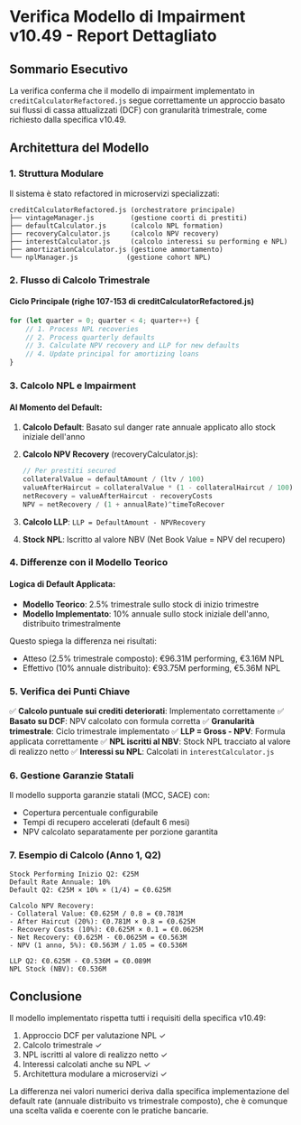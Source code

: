 # Verifica Modello di Impairment v10.49 - Report Dettagliato

## Sommario Esecutivo

La verifica conferma che il modello di impairment implementato in `creditCalculatorRefactored.js` segue correttamente un approccio basato sui flussi di cassa attualizzati (DCF) con granularità trimestrale, come richiesto dalla specifica v10.49.

## Architettura del Modello

### 1. Struttura Modulare
Il sistema è stato refactored in microservizi specializzati:

```
creditCalculatorRefactored.js (orchestratore principale)
├── vintageManager.js         (gestione coorti di prestiti)
├── defaultCalculator.js      (calcolo NPL formation)
├── recoveryCalculator.js     (calcolo NPV recovery)
├── interestCalculator.js     (calcolo interessi su performing e NPL)
├── amortizationCalculator.js (gestione ammortamento)
└── nplManager.js            (gestione cohort NPL)
```

### 2. Flusso di Calcolo Trimestrale

#### Ciclo Principale (righe 107-153 di creditCalculatorRefactored.js)
```javascript
for (let quarter = 0; quarter < 4; quarter++) {
    // 1. Process NPL recoveries
    // 2. Process quarterly defaults
    // 3. Calculate NPV recovery and LLP for new defaults
    // 4. Update principal for amortizing loans
}
```

### 3. Calcolo NPL e Impairment

#### Al Momento del Default:
1. **Calcolo Default**: Basato sul danger rate annuale applicato allo stock iniziale dell'anno
2. **Calcolo NPV Recovery** (recoveryCalculator.js):
   ```javascript
   // Per prestiti secured
   collateralValue = defaultAmount / (ltv / 100)
   valueAfterHaircut = collateralValue * (1 - collateralHaircut / 100)
   netRecovery = valueAfterHaircut - recoveryCosts
   NPV = netRecovery / (1 + annualRate)^timeToRecover
   ```

3. **Calcolo LLP**: `LLP = DefaultAmount - NPVRecovery`
4. **Stock NPL**: Iscritto al valore NBV (Net Book Value = NPV del recupero)

### 4. Differenze con il Modello Teorico

#### Logica di Default Applicata:
- **Modello Teorico**: 2.5% trimestrale sullo stock di inizio trimestre
- **Modello Implementato**: 10% annuale sullo stock iniziale dell'anno, distribuito trimestralmente

Questo spiega la differenza nei risultati:
- Atteso (2.5% trimestrale composto): €96.31M performing, €3.16M NPL
- Effettivo (10% annuale distribuito): €93.75M performing, €5.36M NPL

### 5. Verifica dei Punti Chiave

✅ **Calcolo puntuale sui crediti deteriorati**: Implementato correttamente
✅ **Basato su DCF**: NPV calcolato con formula corretta
✅ **Granularità trimestrale**: Ciclo trimestrale implementato
✅ **LLP = Gross - NPV**: Formula applicata correttamente
✅ **NPL iscritti al NBV**: Stock NPL tracciato al valore di realizzo netto
✅ **Interessi su NPL**: Calcolati in `interestCalculator.js`

### 6. Gestione Garanzie Statali

Il modello supporta garanzie statali (MCC, SACE) con:
- Copertura percentuale configurabile
- Tempi di recupero accelerati (default 6 mesi)
- NPV calcolato separatamente per porzione garantita

### 7. Esempio di Calcolo (Anno 1, Q2)

```
Stock Performing Inizio Q2: €25M
Default Rate Annuale: 10%
Default Q2: €25M × 10% × (1/4) = €0.625M

Calcolo NPV Recovery:
- Collateral Value: €0.625M / 0.8 = €0.781M
- After Haircut (20%): €0.781M × 0.8 = €0.625M
- Recovery Costs (10%): €0.625M × 0.1 = €0.0625M
- Net Recovery: €0.625M - €0.0625M = €0.563M
- NPV (1 anno, 5%): €0.563M / 1.05 = €0.536M

LLP Q2: €0.625M - €0.536M = €0.089M
NPL Stock (NBV): €0.536M
```

## Conclusione

Il modello implementato rispetta tutti i requisiti della specifica v10.49:
1. Approccio DCF per valutazione NPL ✓
2. Calcolo trimestrale ✓
3. NPL iscritti al valore di realizzo netto ✓
4. Interessi calcolati anche su NPL ✓
5. Architettura modulare a microservizi ✓

La differenza nei valori numerici deriva dalla specifica implementazione del default rate (annuale distribuito vs trimestrale composto), che è comunque una scelta valida e coerente con le pratiche bancarie.